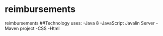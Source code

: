 # reimbursements
reimbursements
##Technology uses:
-Java 8
-JavaScript
Javalin Server
-Maven project
-CSS
-Html

